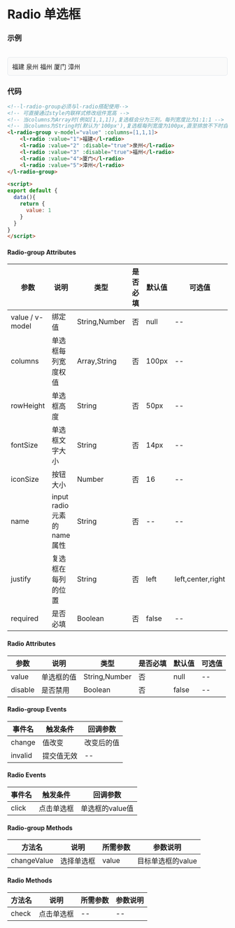 # Radio 单选框

### 示例

<br>
<div style="border:1px solid #e4e7ed;border-radius:5px;padding:10px;background-color:#FAFAFA;">
  <l-radio-group v-model="value" :columns=[1,1,1]>
  <l-radio :value="1">福建</l-radio>
  <l-radio :value="2" :disable="true">泉州</l-radio>
  <l-radio :value="3" :disable="true">福州</l-radio>
  <l-radio :value="4">厦门</l-radio>
  <l-radio :value="5">漳州</l-radio>
  </l-radio-group>
</div>

<script>
export default {
  data(){
    return {
      value: 1
    }
  }
}
</script>

### 代码
```html
<!--l-radio-group必须与l-radio搭配使用-->
<!-- 可直接通过style内联样式修改组件宽高 -->
<!-- 当columns为Array时(例如[1,1,1]),复选框会分为三列，每列宽度比为1:1:1 -->
<!-- 当columns为String时(默认为'100px'),复选框每列宽度为100px,直至排放不下时自动换行 -->
<l-radio-group v-model="value" :columns=[1,1,1]>
    <l-radio :value="1">福建</l-radio>
    <l-radio :value="2" :disable="true">泉州</l-radio>
    <l-radio :value="3" :disable="true">福州</l-radio>
    <l-radio :value="4">厦门</l-radio>
    <l-radio :value="5">漳州</l-radio>
</l-radio-group>

<script>
export default {
  data(){
    return {
      value: 1
    }
  }
}
</script>
```

#### Radio-group Attributes
| 参数 | 说明 | 类型 | 是否必填 | 默认值 | 可选值 |
| ---  | --- | ---  | ---      | ---   | ---   |
| value / v-model | 绑定值 | String,Number | 否 | null | -- |
| columns | 单选框每列宽度权值 | Array,String | 否 | 100px | -- |
| rowHeight | 单选框高度 | String | 否 | 50px | -- |
| fontSize | 单选框文字大小 | String | 否 | 14px | -- |
| iconSize | 按钮大小 | Number | 否 | 16 | -- |
| name | input radio元素的name属性 | String | 否 | -- | -- |
| justify | 复选框在每列的位置 | String | 否 | left | left,center,right |
| required | 是否必填 | Boolean | 否 | false | -- |


#### Radio Attributes
| 参数 | 说明 | 类型 | 是否必填 | 默认值 | 可选值 |
| ---  | --- | ---  | ---      | ---   | ---   |
| value | 单选框的值 | String,Number | 否 | null | -- |
| disable | 是否禁用 | Boolean | 否 | false | -- |


#### Radio-group Events
| 事件名 | 触发条件 | 回调参数 |
|  ---  | ---  | ---  | 
| change | 值改变 | 改变后的值 |
| invalid | 提交值无效 | -- |


#### Radio Events
| 事件名 | 触发条件 | 回调参数 |
|  ---  | ---  | ---  | 
| click | 点击单选框 | 单选框的value值 |


#### Radio-group Methods
| 方法名 | 说明 | 所需参数 | 参数说明 |
|  ---  | ---  | ---  | --- |
| changeValue | 选择单选框 | value  | 目标单选框的value |


#### Radio Methods
| 方法名 | 说明 | 所需参数 | 参数说明 |
|  ---  | ---  | ---  | --- |
| check | 点击单选框 | --  | -- |
